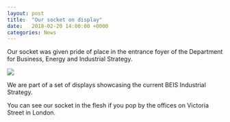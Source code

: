 ```yaml
---
layout: post
title:  "Our socket on display"
date:   2018-02-20 14:00:00 +0000
categories: News
---
```


Our socket was given pride of place in the entrance foyer of the Department for Business, Energy and Industrial Strategy.

<img class="full-width-for-retina" src="{{ site.baseurl }}/images/beis-display.jpg" />

We are part of a set of displays showcasing the current BEIS Industrial Strategy.

You can see our socket in the flesh if you pop by the offices on Victoria Street in London.